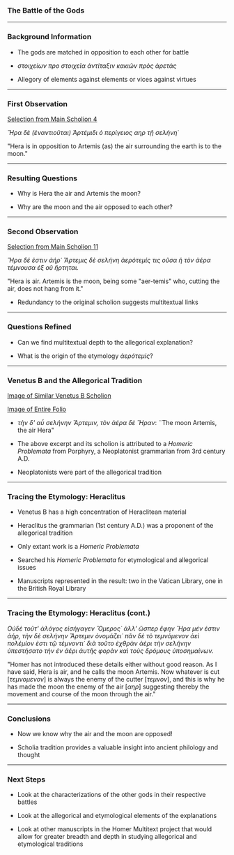 ### The Battle of the Gods
---
### Background Information

- The gods are matched in opposition to each other for battle

- *στοιχείων προ στοιχεῖα ἀντίταξιν κακιῶν πρὸς ἀρετάς*

- Allegory of elements against elements or vices against virtues

---
### First Observation
[Selection from Main Scholion 4](http://www.homermultitext.org/ict2/index.html?urn=urn:cite2:hmt:vaimg.2017a:VA261RN_0431@0.6441,0.1871,0.1846,0.01508)

*Ἥρα δὲ (ἐναντιοῦται) Ἀρτέμιδι ὁ περίγειος αηρ τῇ σελήνη˙*

"Hera is in opposition to Artemis (as) the air surrounding the earth is to the moon."

---
### Resulting Questions

- Why is Hera the air and Artemis the moon?

- Why are the moon and the air opposed to each other?

---
### Second Observation
[Selection from Main Scholion 11](http://www.homermultitext.org/ict2/index.html?urn=urn:cite2:hmt:vaimg.2017a:VA261RN_0431@0.6441,0.1871,0.1846,0.01508@0.1818,0.8253,0.4024,0.02199)

*Ἥρα δέ ἐστιν ἀήρ˙ Ἄρτεμις δὲ σελήνη ἀερότεμίς τις
οῦσα ἡ τὸν ἀέρα τέμνουσα ἐξ οῦ ἤρτηται.*

"Hera is air. Artemis is the moon, being some "aer-temis" who, cutting the air, does not hang from it."

- Redundancy to the original scholion suggests multitextual links

---
### Questions Refined

- Can we find multitextual depth to the allegorical explanation?

- What is the origin of the etymology *ἀερότεμίς*?

---
### Venetus B and the Allegorical Tradition

[Image of Similar Venetus B Scholion](http://www.homermultitext.org/iipsrv?OBJ=IIP,1.0&FIF=/project/homer/pyramidal/VenB/VB270RN-0714.tif&RGN=0.809,0.3371,0.084,0.039&WID=9000&CVT=JPEG)

[Image of Entire Folio](http://www.homermultitext.org/hmt-digital/images?request=GetIIPMooViewer&urn=urn:cite:hmt:vbimg.VB170RN-0614)

- *τὴν δ' αὖ σελήνην Ἄρτεμιν, τὸν ἀέρα δὲ Ἥραν*: ¨The moon Artemis, the air Hera"

- The above excerpt and its scholion is attributed to a *Homeric Problemata* from Porphyry, a Neoplatonist grammarian from 3rd century A.D.

- Neoplatonists were part of the allegorical tradition


---
### Tracing the Etymology: Heraclitus

- Venetus B has a high concentration of Heraclitean material

-  Heraclitus the grammarian (1st century A.D.) was a proponent of the allegorical tradition

-  Only extant work is a *Homeric Problemata*

- Searched his *Homeric Problemata* for etymological and allegorical issues

- Manuscripts represented in the result: two in the Vatican Library, one in the British Royal Library

---
### Tracing the Etymology: Heraclitus (cont.)

*Οὐδὲ τοῦτ' ἀλόγος εἰσήγαγεν Ὅμερος˙ ἀλλ' ὥσπερ ἔφην Ἥρα μέν έστιν ἀήρ, τὴν δὲ σελήνην Ἄρτεμιν ὀνομάζει˙ πᾶν δὲ τὸ τεμνόμενον ἀεὶ πολέμίον ἐστι τῷ τέμνοντι˙ διὰ τοῦτο ἐχθρὰν ἀέρι τὴν σελήνην ὑπεστήσατο τὴν ἐν ἀέρι ἀυτῆς φορὰν καὶ τοὺς δρόμους ὑποσημαίνων.*

"Homer has not introduced these details either without good reason. As I have said, Hera is air, and he calls the moon Artemis. Now whatever is cut [*τεμνομενον*] is always the enemy of the cutter [*τεμνον*], and this is why he has made the moon the enemy of the air [*αηρ*] suggesting thereby the movement and course of the moon through the air."

---
### Conclusions

- Now we know why the air and the moon are opposed!

- Scholia tradition provides a valuable insight into ancient philology and thought

---
### Next Steps

- Look at the characterizations of the other gods in their respective battles

- Look at the allegorical and etymological elements of the explanations

- Look at other manuscripts in the Homer Multitext project that would allow for greater breadth and depth in studying allegorical and etymological traditions
